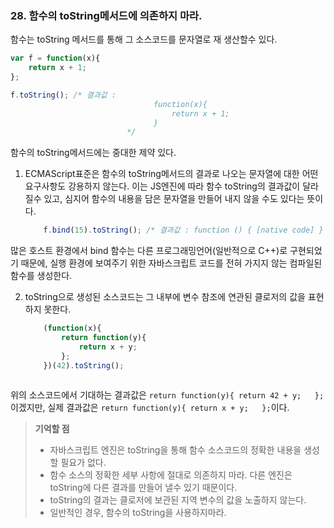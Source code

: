 ### 28. 함수의 toString메서드에 의존하지 마라.
함수는 toString 메서드를 통해 그 소스코드를 문자열로 재 생산할수 있다.

```js
var f = function(x){
    return x + 1;
};

f.toString(); /* 결과값 : 
								function(x){
								    return x + 1;
								}
						  */  
```

함수의 toString메서드에는 중대한 제약 있다.

1. ECMAScript표준은 함수의 toString메서드의 결과로 나오는 문자열에 대한 어떤 요구사항도 강용하지 않는다. 
이는 JS엔진에 따라 함수 toString의 결과값이 달라질수 있고, 
심지어 함수의 내용을 담은 문자열을 만들어 내지 않을 수도 있다는 뜻이다.
	```js
		f.bind(15).toString(); /* 결과값 : function () { [native code] } */  
	```
많은 호스트 환경에서 bind 함수는 다른 프로그래밍언어(일반적으로 C++)로 구현되었기 때문에, 실행 환경에
보여주기 위한 자바스크립트 코드를 전혀 가지지 않는 컴파일된 함수를 생성한다.

2. toString으로 생성된 소스코드는 그 내부에 변수 참조에 연관된 클로저의 값을 표현하지 못한다.
	```js
		(function(x){
			return function(y){
				return x + y;
			};
		})(42).toString();
		
	```
위의 소스코드에서 기대하는 결과값은 ```return function(y){ return 42 + y; 	};```이겠지만,
실제 결과값은  ```return function(y){ return x + y; 	};```이다.

> __기억할 점__
> * 자바스크립트 엔진은 toString을 통해 함수 소스코드의 정확한 내용을 생성할 필요가 없다.
> * 함수 소스의 정확한 세부 사항에 절대로 의존하지 마라. 다른 엔진은 toString에 다른 결과를 만들어 낼수 있기 때문이다.
> * toString의 결과는 클로저에 보관된 지역 변수의 값을 노출하지 않는다.
> * 일반적인 경우, 함수의 toString을 사용하지마라.